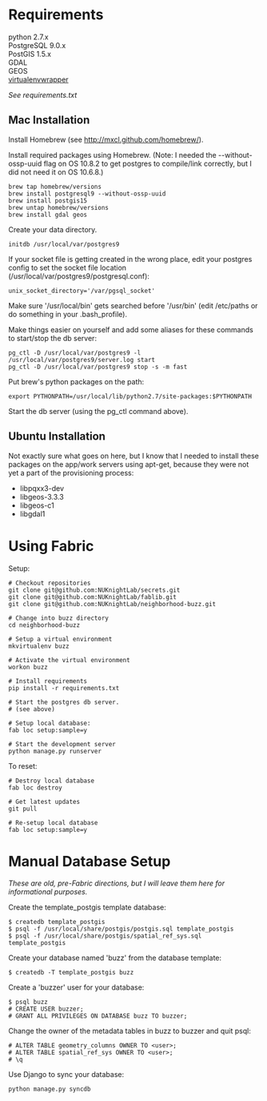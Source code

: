 Requirements
============
python 2.7.x  
PostgreSQL 9.0.x  
PostGIS 1.5.x  
GDAL  
GEOS  
[virtualenvwrapper](http://virtualenvwrapper.readthedocs.org/en/latest/install.html)

*See requirements.txt*


Mac Installation
----------------

Install Homebrew (see http://mxcl.github.com/homebrew/).

Install required packages using Homebrew.  (Note: I needed the --without-ossp-uuid flag on OS 10.8.2 to get postgres to compile/link correctly,  but I did not need it on OS 10.6.8.)

    brew tap homebrew/versions
    brew install postgresql9 --without-ossp-uuid  
    brew install postgis15
    brew untap homebrew/versions
    brew install gdal geos

Create your data directory.

    initdb /usr/local/var/postgres9
    
If your socket file is getting created in the wrong place, edit your postgres config to set the socket file 
location (/usr/local/var/postgres9/postgresql.conf):

    unix_socket_directory='/var/pgsql_socket'
    
Make sure '/usr/local/bin' gets searched before '/usr/bin' (edit /etc/paths or do something in your .bash_profile).

Make things easier on yourself and add some aliases for these commands to start/stop the db server:

    pg_ctl -D /usr/local/var/postgres9 -l /usr/local/var/postgres9/server.log start
    pg_ctl -D /usr/local/var/postgres9 stop -s -m fast

Put brew's python packages on the path:

    export PYTHONPATH=/usr/local/lib/python2.7/site-packages:$PYTHONPATH
    
Start the db server (using the pg_ctl command above).   
    

Ubuntu Installation
-------------------

Not exactly sure what goes on here, but I know that I needed to install these packages on the app/work servers 
using apt-get, because they were not yet a part of the provisioning process:

* libpqxx3-dev
* libgeos-3.3.3
* libgeos-c1
* libgdal1


Using Fabric
==========================


Setup:

    # Checkout repositories
    git clone git@github.com:NUKnightLab/secrets.git
    git clone git@github.com:NUKnightLab/fablib.git
    git clone git@github.com:NUKnightLab/neighborhood-buzz.git

    # Change into buzz directory
    cd neighborhood-buzz
    
    # Setup a virtual environment
    mkvirtualenv buzz
    
    # Activate the virtual environment
    workon buzz
    
    # Install requirements
    pip install -r requirements.txt

    # Start the postgres db server.
    # (see above)
    
    # Setup local database:
    fab loc setup:sample=y
    
    # Start the development server
    python manage.py runserver
    
To reset:

    # Destroy local database
    fab loc destroy
    
    # Get latest updates
    git pull 
    
    # Re-setup local database
    fab loc setup:sample=y
    
    
Manual Database Setup
=====================

*These are old, pre-Fabric directions, but I will leave them here for informational purposes.*

Create the template_postgis template database:

    $ createdb template_postgis
    $ psql -f /usr/local/share/postgis/postgis.sql template_postgis
    $ psql -f /usr/local/share/postgis/spatial_ref_sys.sql template_postgis

Create your database named 'buzz' from the database template: 

    $ createdb -T template_postgis buzz
    
Create a 'buzzer' user for your database:

    $ psql buzz
    # CREATE USER buzzer;
    # GRANT ALL PRIVILEGES ON DATABASE buzz TO buzzer;
    
Change the owner of the metadata tables in buzz to buzzer and quit psql:

    # ALTER TABLE geometry_columns OWNER TO <user>;
    # ALTER TABLE spatial_ref_sys OWNER TO <user>;
    # \q
    
Use Django to sync your database:

    python manage.py syncdb
        
    
    
